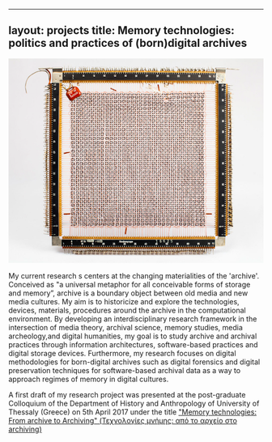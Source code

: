 
---
layout: projects
title: Memory technologies: politics and practices of (born)digital archives
---

  <img src="../images/coreropememory.png" width="700"/>
  
My current research s centers at the changing materialities of the 'archive'. Conceived as "a universal metaphor for all conceivable forms of storage and memory”, archive is a boundary object between old media and new media cultures. My aim is to historicize and explore the technologies, devices, materials, procedures around the archive in the computational environment. By developing an interdisciplinary research framework in the intersection of media theory, archival science, memory studies, media archeology,and digital humanities, my goal is to study archive and archival practices through information architectures, software-based practices and digital storage devices. Furthermore, my research focuses on digital methodologies for born-digital archives such as digital forensics and digital preservation techniques for software-based archival data as a way to approach regimes of memory in digital cultures.


A first draft of my research project was presented at the post-graduate Colloquium of the Department of History and Anthropology of University of Thessaly (Greece) on 5th April 2017 under the title <a href="http://www.ha.uth.gr/index.php?page=events-search.display&a=422"> "Μemory technologies: From archive to Archiving" (Τεχνολογίες μνήμης: από το αρχείο στο archiving) </a>
